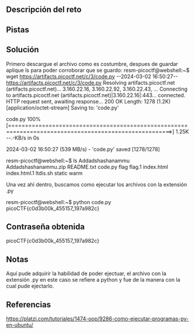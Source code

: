 ## Descripción del reto
## Pistas 
## Solución 

Primero descargue el archivo como es costumbre, despues de guardar aplique ls para poder corroborar que se guardo:
resm-picoctf@webshell:~$ wget https://artifacts.picoctf.net/c/3/code.py
--2024-03-02 16:50:27--  https://artifacts.picoctf.net/c/3/code.py
Resolving artifacts.picoctf.net (artifacts.picoctf.net)... 3.160.22.16, 3.160.22.92, 3.160.22.43, ...
Connecting to artifacts.picoctf.net (artifacts.picoctf.net)|3.160.22.16|:443... connected.
HTTP request sent, awaiting response... 200 OK
Length: 1278 (1.2K) [application/octet-stream]
Saving to: 'code.py'

code.py                                         100%[======================================================================================================>]   1.25K  --.-KB/s    in 0s      

2024-03-02 16:50:27 (539 MB/s) - 'code.py' saved [1278/1278]

resm-picoctf@webshell:~$ ls
Addadshashanammu  Addadshashanammu.zip  README.txt  code.py  flag  flag.1  index.html  index.html.1  ltdis.sh  static  warm

Una vez ahí dentro, buscamos como ejecutar los archivos con la extensión .py

resm-picoctf@webshell:~$ python code.py
picoCTF{c0d3b00k_455157_197a982c}
## Contraseña obtenida
picoCTF{c0d3b00k_455157_197a982c}
## Notas 
Aquí pude adquirir la habilidad de poder ejectuar, el archivo con la extensión .py en este caso se refiere a python y fue de la manera con la cual pude ejectarlo.
## Referencias 
https://platzi.com/tutoriales/1474-oop/9286-como-ejecutar-programas-py-en-ubuntu/

